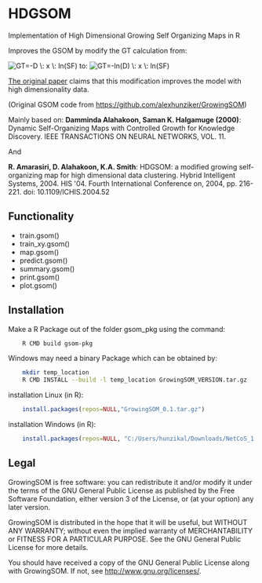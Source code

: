 # HDGSOM
Implementation of High Dimensional Growing Self Organizing Maps in R


Improves the GSOM by modify the GT calculation from:

<img src="https://latex.codecogs.com/gif.latex?GT=-D&space;\:&space;x&space;\:&space;ln(SF)" title="GT=-D \: x \: ln(SF)" />
to:
<img src="https://latex.codecogs.com/gif.latex?GT=-ln(D)&space;\:&space;x&space;\:&space;ln(SF)" title="GT=-ln(D) \: x \: ln(SF)" />

[The original paper](https://ieeexplore.ieee.org/document/1410007/authors) claims that this modification improves the model with high dimensionality data. 

(Original GSOM code from https://github.com/alexhunziker/GrowingSOM)

Mainly based on:
__Damminda Alahakoon, Saman K. Halgamuge (2000)__: Dynamic Self-Organizing Maps with Controlled Growth for Knowledge Discovery. IEEE TRANSACTIONS ON NEURAL NETWORKS, VOL. 11.

And

__R. Amarasiri, D. Alahakoon, K.A. Smith__: HDGSOM: a modified growing self-organizing map for high dimensional data clustering. Hybrid Intelligent Systems, 2004. HIS '04. Fourth International Conference on, 2004, pp. 216-221.
doi: 10.1109/ICHIS.2004.52

## Functionality

- train.gsom()
- train_xy.gsom()
- map.gsom()
- predict.gsom()
- summary.gsom()
- print.gsom()
- plot.gsom()

## Installation

Make a R Package out of the folder gsom_pkg using the command:

```bash
	R CMD build gsom-pkg
```

Windows may need a binary Package which can be obtained by:

```bash
	mkdir temp_location
	R CMD INSTALL --build -l temp_location GrowingSOM_VERSION.tar.gz
```

installation Linux (in R):
```R
	install.packages(repos=NULL,"GrowingSOM_0.1.tar.gz")
```

installation Windows (in R):
```R
	install.packages(repos=NULL, "C:/Users/hunzikal/Downloads/NetCoS_1.0.zip", type="binary")
```

## Legal

GrowingSOM is free software: you can redistribute it and/or modify it under the terms of the GNU General Public License as published by the Free Software Foundation, either version 3 of the License, or (at your option) any later version.

GrowingSOM is distributed in the hope that it will be useful, but WITHOUT ANY WARRANTY; without even the implied warranty of MERCHANTABILITY or FITNESS FOR A PARTICULAR PURPOSE.  See the GNU General Public License for more details.

You should have received a copy of the GNU General Public License
along with GrowingSOM.  If not, see <http://www.gnu.org/licenses/>.
